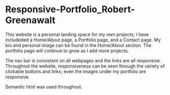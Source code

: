 # Responsive-Portfolio_Robert-Greenawalt


This website is a personal landing space for my own projects; I have includeded a Home/About page, a Portfolio page, and a Contact page. My bio and personal image can be found in the Home/About section. The portfolio page will continue to grow as I add more projects. 

The nav bar is consistent on all webpages and the links are all responsive. Throughout the website, responsiveness can be seen through the variety of clickable buttons and links; even the images under my portfolio are responsive.

Semantic html was used throughout. 
